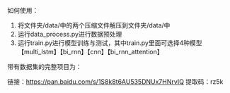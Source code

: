 



如何使用：

1. 将文件夹/data/中的两个压缩文件解压到文件夹/data/中
2. 运行data_process.py进行数据预处理
3. 运行train.py进行模型训练与测试，其中train.py里面可选择4种模型【multi_lstm】【bi_rnn】【cnn】【bi_rnn_attention】



带有数据集的完整项目为：

链接：https://pan.baidu.com/s/1S8k8t6AU535DNUx7HNrvIQ 
提取码：rz5k 

